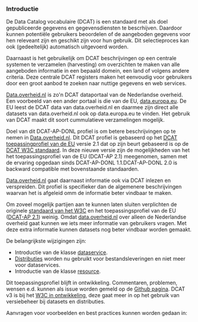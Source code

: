 ### Introductie

De Data Catalog vocabulaire (DCAT) is een standaard met als doel gepubliceerde gegevens en gegevensdiensten te bescrhijven. Daardoor kunnen potentiële gebruikers beoordelen of de aangeboden gegevens voor hen releveant zijn en geschikt zijn voor hun gebruik. Dit selectieproces kan ook (gedeeltelijk) automatisch uitgevoerd worden. 

Daarnaast is het gebruikelijk om DCAT beschrijvingen op een centrale systemen te verzamelen (harvesting) om overzichten te maken van alle aangeboden informatie in een bepaald domein, een land of volgens andere criteria. Deze centrale DCAT registers maken het eenvoudig voor gebruikers door een groot aanbod te zoeken naar nuttige gegevens en web services.

<a href="https://data.overheid.nl/">Data.overheid.nl</a> is zo'n DCAT dataportaal van de Nederlandse overheid.  Een voorbeeld van een ander portaal is die van de EU, <a href="https://data.europa.eu/en">data.europa.eu</a>. De EU leest de DCAT data van data.overheid.nl en daarmee zijn direct alle datasets van data.overheid.nl ook op data.europa.eu te vinden. Het gebruik van DCAT maakt dit soort cummulatieve verzamelingen mogelijk.

Doel van dit DCAT-AP-DONL profiel is om betere beschrijvingen op te nemen in <a href="https://data.overheid.nl/">Data.overheid.nl</a>. Dit DCAT profiel  is gebaseerd op het [DCAT toepassingprofiel van de EU](https://joinup.ec.europa.eu/collection/semantic-interoperability-community-semic/solution/dcat-application-profile-data-portals-europe) versie 2.1 dat op zijn beurt gebaseerd is op de [DCAT W3C standaard](https://www.w3.org/TR/vocab-dcat-2/). In deze nieuwe versie zijn de mogelijkheden van het het toepassingsprofiel van de EU (DCAT-AP 2.1) meegenomen, samen met de ervaring opgedaan sinds DCAT-AP-DONL 1.1.DCAT-AP-DONL 2.0 is backward compatible met bovenstaande standaarden.

<a href="https://data.overheid.nl/">Data.overheid.nl</a> gaat daarnaast  informatie ook via DCAT inlezen en verspreiden. Dit profiel is specifieker dan de algemenere beschrijvingen waarvan het is afgeleid omm de informatie beter vindbaar te maken.

Om zoveel mogelijk partijen aan te kunnen laten sluiten verplichten de originele <a href="https://www.w3.org/TR/vocab-dcat-2/">standaard van het W3C</a> en het toepassingsprofiel van de EU (<a href="https://joinup.ec.europa.eu/collection/semantic-interoperability-community-semic/solution/dcat-application-profile-data-portals-europe/release/210">DCAT-AP 2.1</a>) weinig. Omdat  <a href="data.overheid.nl">data.overheid.nl</a> over alleen de Nederlandse overheid gaat kunnen we iets meer informatie van gebruikers vragen. Met deze extra informatie kunnen datasets nog beter vindbaar worden gemaakt. 


De belangrijkste wijzigingen zijn:</p>

<ul>
        <li>Introductie van de klasse <a href="#dcat-DataService">dataservice</a>.</li>
        <li><a href="#dcat-Distribution">Distributies</a> worden nu gebruikt voor bestandsleveringen en niet meer voor dataservices.</li>
        <li>Introductie van de klasse <a href="#dcat-Resource">resource</a>.</li>
</ul>

<p>Dit toepassingsprofiel blijft in ontwikkeling. Commentaren, problemen, wensen e.d. kunnen als issue worden gemeld op de <a href="https://github.com/dataoverheid/dcat-ap-donl">Github pagina</a>.
DCAT v3 is bij het  <a href="https://www.w3.org/TR/vocab-dcat-3/">W3C in ontwikkeling</a>, deze gaat meer in op het gebruik van versiebeheer bij datasets en distributies.</p>

<p>Aanvragen voor voorbeelden en best practices kunnen worden gedaan in:

<div class="issue" data-number="33"></div>
<div class="issue" data-number="34"></div>
